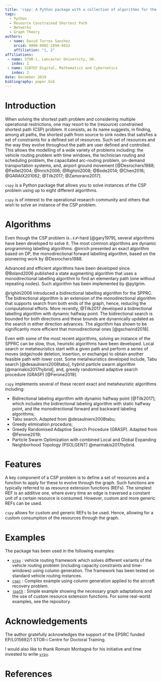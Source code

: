 ```yaml
---
title: 'cspy: A Python package with a collection of algorithms for the (Resource) Constrained Shortest Path problem'
tags:
  - Python
  - Resource Constrained Shortest Path
  - Networks
  - Graph Theory
authors:
  - name: David Torres Sanchez
    orcid: 0000-0002-2894-9432
    affiliation: "1, 2"
affiliations:
 - name: STOR-i, Lancaster University, UK.
   index: 1
 - name: SINTEF Digital, Mathematics and Cybernetics  
   index: 2
date: December 2019
bibliography: paper.bib
---
```


# Introduction

When solving the shortest path problem and considering multiple operational restrictions, one may resort to the (resource) constrained shortest path (CSP) problem.
It consists, as its name suggests, in finding, among all paths, the shortest path from source to sink nodes that satisfies a set of constraints for a defined set of resources.
Such set of resources and the way they evolve throughout the path are user defined and controlled. This allows the modelling of a wide variety of problems including: the vehicle routing problem with time windows, the technician routing and scheduling problem, the capacitated arc-routing problem, on-demand transportation systems, and, airport ground movement [@Desrochers1988; @Feillet2004; @Inrich2006; @Righini2008; @Bode2014; @Chen2016; @GARAIX201062; @Tilk2017; @Zamorano2017].

``cspy`` is a Python package that allows you to solve instances of the CSP problem using up to eight different algorithms.

``cspy`` is of interest to the operational research community and others that wish to solve an instance of the CSP problem.

# Algorithms

Even though the CSP problem is $\mathcal{NP}$-hard [@gary1979], several algorithms have been developed to solve it. The most common algorithms are dynamic programming labelling algorithms. 
@inrich presented an exact algorithm based on DP, the monodirectional forward labelling algorithm, based on the pioneering work by @Desrochers1988. 

Advanced and efficient algorithms have been developed since. @Boland2006 published a state augmenting algorithm that uses a monodirectional labelling algorithm to find an elementary path (one without repeating nodes). Such algorithm has been implemented by @pylgrim.

@righini2006 introduced a bidirectional labelling algorithm for the SPPRC. The bidirectional algorithm is an extension of the monodirectional algorithm that supports search from both ends of the graph, hence, reducing the computational efforts.
More recently, @Tilk2017 developed a bidirectional labelling algorithm with dynamic halfway point. The bidirectional search is bounded for both directions and these bounds are dynamically updated as the search in either direction advances. The algorithm has shown to be significantly more efficient that monodirectional ones [@gschwind2018].

Even with some of the most recent algorithms, solving an instance of the SPPRC can be slow, thus, heuristic algorithms have been developed.
Local search or metaheuristics start with a given path and perform a series of moves (edge/node deletion, insertion, or exchange) to obtain another feasible path with lower cost.
Some metaheuristics developed include, Tabu search [@desaulniers2008tabu], hybrid particle swarm algorithm [@marinakis2017hybrid], and, greedy randomised adaptive search procedure (GRASP) [@Ferone2019].

``cspy`` implements several of these recent exact and metaheuristic algorithms including:

- Bidirectional labeling algorithm with dynamic halfway point [@Tilk2017]; which includes the bidirectional labeling algorithm with static halfway point, and the monodirectional forward and backward labeling algorithms;
- Tabu search. Adapted from @desaulniers2008tabu;
- Greedy elimination procedure;
- Greedy Randomised Adaptive Search Procedure (GRASP). Adapted from @Ferone2019;
- Particle Swarm Optimization with combined Local and Global Expanding Neighborhood Topology (PSOLGENT) @marinakis2017hybrid.

# Features

A key component of a CSP problem is to define a set of resources and a function to apply for these to evolve through the graph. Such functions are typically referred to as resource extension functions (REFs). The simplest REF is an additive one, where every time an edge is traversed a constant unit of a certain resource is consumed. However, custom and more generic REFs can be used.

``cspy`` allows for custom and generic REFs to be used. Hence, allowing for a custom consumption of the resources through the graph.

# Examples

The package has been used in the following examples:

- [`vrpy`](https://github.com/Kuifje02/vrpy) : vehicle routing framework which solves different variants of the vehicle routing problem (including capacity constraints and time-windows) using column generation. The framework has been tested on standard vehicle routing instances.
- [`cgar`](https://github.com/torressa/cspy/tree/master/examples/cgar) : Complex example using column generation applied to the aircraft recovery problem.
- [`jpath`](https://github.com/torressa/cspy/tree/master/examples/jpath) : Simple example showing the necessary graph adaptations and the use of custom resource extension functions.
For some real-world examples, see the repository.


# Acknowledgements

The author gratefully acknowledges the support of the EPSRC funded EP/L015692/1 STOR-i Centre for Doctoral Training. 

I would also like to thank Romain Montagné for his initiative and time invested to write [`vrpy`](https://github.com/Kuifje02/vrpy).

# References
